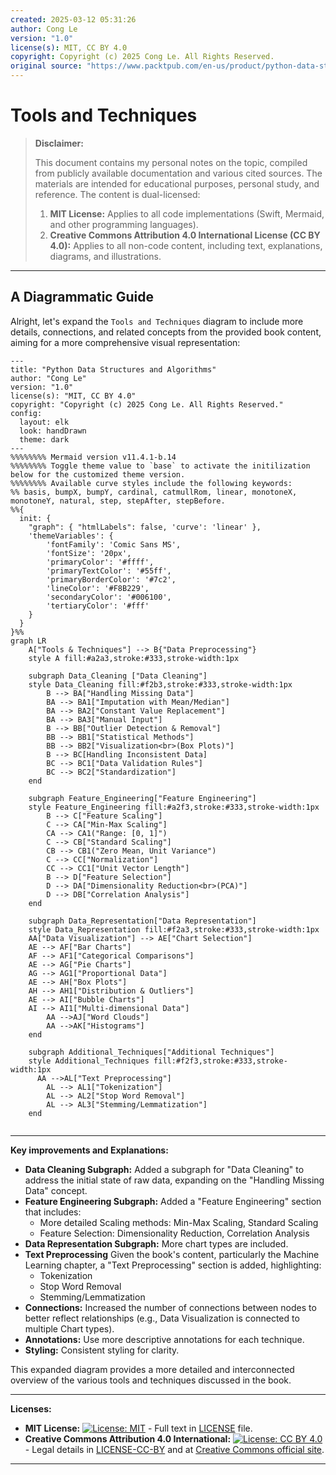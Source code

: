 ```yaml
---
created: 2025-03-12 05:31:26
author: Cong Le
version: "1.0"
license(s): MIT, CC BY 4.0
copyright: Copyright (c) 2025 Cong Le. All Rights Reserved.
original source: "https://www.packtpub.com/en-us/product/python-data-structures-and-algorithms-9781786467355"
---
```




# Tools and Techniques
> **Disclaimer:**
>
> This document contains my personal notes on the topic,
> compiled from publicly available documentation and various cited sources.
> The materials are intended for educational purposes, personal study, and reference.
> The content is dual-licensed:
> 1. **MIT License:** Applies to all code implementations (Swift, Mermaid, and other programming languages).
> 2. **Creative Commons Attribution 4.0 International License (CC BY 4.0):** Applies to all non-code content, including text, explanations, diagrams, and illustrations.
---


## A Diagrammatic Guide 


Alright, let's expand the `Tools and Techniques` diagram to include more details, connections, and related concepts from the provided book content, aiming for a more comprehensive visual representation:

```mermaid
---
title: "Python Data Structures and Algorithms"
author: "Cong Le"
version: "1.0"
license(s): "MIT, CC BY 4.0"
copyright: "Copyright (c) 2025 Cong Le. All Rights Reserved."
config:
  layout: elk
  look: handDrawn
  theme: dark
---
%%%%%%%% Mermaid version v11.4.1-b.14
%%%%%%%% Toggle theme value to `base` to activate the initilization below for the customized theme version.
%%%%%%%% Available curve styles include the following keywords:
%% basis, bumpX, bumpY, cardinal, catmullRom, linear, monotoneX, monotoneY, natural, step, stepAfter, stepBefore.
%%{
  init: {
    "graph": { "htmlLabels": false, 'curve': 'linear' },
    'themeVariables': {
        'fontFamily': 'Comic Sans MS',
        'fontSize': '20px',
        'primaryColor': '#ffff',
        'primaryTextColor': '#55ff',
        'primaryBorderColor': '#7c2',
        'lineColor': '#F8B229',
        'secondaryColor': '#006100',
        'tertiaryColor': '#fff'
    }
  }
}%%
graph LR
    A["Tools & Techniques"] --> B{"Data Preprocessing"}
    style A fill:#a2a3,stroke:#333,stroke-width:1px

    subgraph Data_Cleaning ["Data Cleaning"]
    style Data_Cleaning fill:#f2b3,stroke:#333,stroke-width:1px
        B --> BA["Handling Missing Data"]
        BA --> BA1["Imputation with Mean/Median"]
        BA --> BA2["Constant Value Replacement"]
        BA --> BA3["Manual Input"]
        B --> BB["Outlier Detection & Removal"]
        BB --> BB1["Statistical Methods"]
        BB --> BB2["Visualization<br>(Box Plots)"]
        B --> BC[Handling Inconsistent Data]
        BC --> BC1["Data Validation Rules"]
        BC --> BC2["Standardization"]
    end
    
    subgraph Feature_Engineering["Feature Engineering"]
    style Feature_Engineering fill:#a2f3,stroke:#333,stroke-width:1px
        B --> C["Feature Scaling"]
        C --> CA["Min-Max Scaling"]
        CA --> CA1("Range: [0, 1]")
        C --> CB["Standard Scaling"]
        CB --> CB1("Zero Mean, Unit Variance")
        C --> CC["Normalization"]
        CC --> CC1["Unit Vector Length"]
        B --> D["Feature Selection"]
        D --> DA["Dimensionality Reduction<br>(PCA)"]
        D --> DB["Correlation Analysis"]
    end

    subgraph Data_Representation["Data Representation"]
    style Data_Representation fill:#f2a3,stroke:#333,stroke-width:1px
    AA["Data Visualization"] --> AE["Chart Selection"]
    AE --> AF["Bar Charts"]
    AF --> AF1["Categorical Comparisons"]
    AE --> AG["Pie Charts"]
    AG --> AG1["Proportional Data"]
    AE --> AH["Box Plots"]
    AH --> AH1["Distribution & Outliers"]
    AE --> AI["Bubble Charts"]
    AI --> AI1["Multi-dimensional Data"]
        AA -->AJ["Word Clouds"]
        AA -->AK["Histograms"]
    end
    
    subgraph Additional_Techniques["Additional Techniques"]
    style Additional_Techniques fill:#f2f3,stroke:#333,stroke-width:1px
      AA -->AL["Text Preprocessing"]
        AL --> AL1["Tokenization"]
        AL --> AL2["Stop Word Removal"]
        AL --> AL3["Stemming/Lemmatization"]
    end
    
```

----


**Key improvements and Explanations:**

*   **Data Cleaning Subgraph:** Added a subgraph for "Data Cleaning" to address the initial state of raw data, expanding on the "Handling Missing Data" concept.
*   **Feature Engineering Subgraph:** Added a "Feature Engineering" section that includes:
    *   More detailed Scaling methods: Min-Max Scaling, Standard Scaling
    *   Feature Selection: Dimensionality Reduction, Correlation Analysis
*   **Data Representation Subgraph:**  More chart types are included.
*   **Text Preprocessing** Given the book's content, particularly the Machine Learning chapter, a "Text Preprocessing" section is added, highlighting:
    *   Tokenization
    *   Stop Word Removal
    *   Stemming/Lemmatization
*   **Connections:** Increased the number of connections between nodes to better reflect relationships (e.g., Data Visualization is connected to multiple Chart types).
*    **Annotations:** Use more descriptive annotations for each technique.
*   **Styling:** Consistent styling for clarity.

This expanded diagram provides a more detailed and interconnected overview of the various tools and techniques discussed in the book.




---
**Licenses:**

- **MIT License:**  [![License: MIT](https://img.shields.io/badge/License-MIT-yellow.svg)](LICENSE) - Full text in [LICENSE](LICENSE) file.
- **Creative Commons Attribution 4.0 International:** [![License: CC BY 4.0](https://licensebuttons.net/l/by/4.0/88x31.png)](LICENSE-CC-BY) - Legal details in [LICENSE-CC-BY](LICENSE-CC-BY) and at [Creative Commons official site](http://creativecommons.org/licenses/by/4.0/).

---